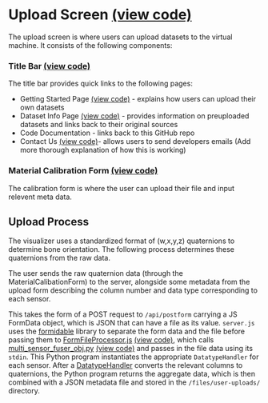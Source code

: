 # Upload Screen [(view code)](https://github.com/jpiland16/hmv_test/blob/master/src/components/upload-screen/UploadScreen.js)

The upload screen is where users can upload datasets to the virtual machine. It consists of the following components:
### Title Bar [(view code)](https://github.com/jpiland16/hmv_test/blob/master/src/components/TitleBar.js)
The title bar provides quick links to the following pages:
- Getting Started Page [(view code)](https://github.com/jpiland16/hmv_test/blob/master/src/components/getting-started-screen/TutorialScreen.js) - explains how users can upload their own datasets
- Dataset Info Page [(view code)](https://github.com/jpiland16/hmv_test/blob/master/src/components/dataset-info-screen/DatasetInfoScreen.js) - provides information on preuploaded datasets and links back to their original sources
- Code Documentation - links back to this GitHub repo
- Contact Us [(view code)](https://github.com/jpiland16/hmv_test/blob/master/files/contact-form.html)- allows users to send developers emails (Add more thorough explanation of how this is working)
### Material Calibration Form [(view code)](https://github.com/jpiland16/hmv_test/blob/master/src/components/upload-screen/MaterialCalibrationForm.js)
The calibration form is where the user can upload their file and input relevent meta data. 

## Upload Process

The visualizer uses a standardized format of (w,x,y,z) quaternions to determine bone orientation. The following process determines these quaternions from the raw data.

The user sends the raw quaternion data (through the MaterialCalibationForm) to the server, alongside some metadata from the upload form describing the column number and data type corresponding to each sensor.

This takes the form of a POST request to `/api/postform` carrying a JS FormData object, which is JSON that can have a file as its value. `server.js` uses the [formidable](https://www.npmjs.com/package/formidable) library to separate the form data and the file before passing them to [FormFileProcessor.js](https://github.com/jpiland16/hmv_test/edit/master/documentation/subpages/FormFileProcessor.md) [(view code)](https://github.com/jpiland16/hmv_test/blob/master/src/server_side/FormFileProcessor.js), which calls [multi_sensor_fuser_obj.py](https://github.com/jpiland16/hmv_test/edit/master/documentation/subpages/MultiSensorFuserObj.md) [(view code)](https://github.com/jpiland16/hmv_test/blob/master/src/server_side/python_programs/multi_sensor_fuser_obj.py) and passes in the file data using its `stdin`. This Python program instantiates the appropriate `DatatypeHandler` for each sensor. After a [DatatypeHandler](https://github.com/jpiland16/hmv_test/edit/master/documentation/subpages/DatatypeHandler.md) converts the relevant columns to quaternions, the Python program returns the aggregate data, which is then combined with a JSON metadata file and stored in the `/files/user-uploads/` directory.
